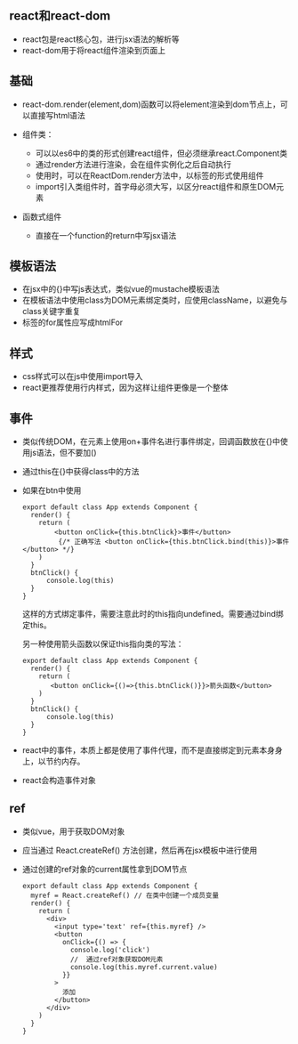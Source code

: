 ## react和react-dom

* react包是react核心包，进行jsx语法的解析等
* react-dom用于将react组件渲染到页面上

## 基础

* react-dom.render(element,dom)函数可以将element渲染到dom节点上，可以直接写html语法
* 组件类：
  * 可以以es6中的类的形式创建react组件，但必须继承react.Component类
  * 通过render方法进行渲染，会在组件实例化之后自动执行
  * 使用时，可以在ReactDom.render方法中，以标签的形式使用组件
  * import引入类组件时，首字母必须大写，以区分react组件和原生DOM元素

* 函数式组件
  * 直接在一个function的return中写jsx语法

## 模板语法

* 在jsx中的{}中写js表达式，类似vue的mustache模板语法
* 在模板语法中使用class为DOM元素绑定类时，应使用className，以避免与class关键字重复
* 标签的for属性应写成htmlFor

## 样式

* css样式可以在js中使用import导入
* react更推荐使用行内样式，因为这样让组件更像是一个整体

## 事件

* 类似传统DOM，在元素上使用on+事件名进行事件绑定，回调函数放在{}中使用js语法，但不要加()

* 通过this在{}中获得class中的方法

* 如果在btn中使用

  ```react
  export default class App extends Component {
    render() {
      return (
          <button onClick={this.btnClick}>事件</button>
           {/* 正确写法 <button onClick={this.btnClick.bind(this)}>事件</button> */}
      )
    }
    btnClick() {
        console.log(this)
    }
  }
  ```

  这样的方式绑定事件，需要注意此时的this指向undefined。需要通过bind绑定this。

  另一种使用箭头函数以保证this指向类的写法：

  ```react
  export default class App extends Component {
    render() {
      return (
         <button onClick={()=>{this.btnClick()}}>箭头函数</button>
      )
    }
    btnClick() {
        console.log(this)
    }
  }
  ```

* react中的事件，本质上都是使用了事件代理，而不是直接绑定到元素本身身上，以节约内存。

* react会构造事件对象

## ref

* 类似vue，用于获取DOM对象

* 应当通过 React.createRef() 方法创建，然后再在jsx模板中进行使用

* 通过创建的ref对象的current属性拿到DOM节点

  ```react
  export default class App extends Component {
    myref = React.createRef() // 在类中创建一个成员变量
    render() {
      return (
        <div>
          <input type='text' ref={this.myref} />
          <button
            onClick={() => {
              console.log('click')
              //  通过ref对象获取DOM元素
              console.log(this.myref.current.value)
            }}
          >
            添加
          </button>
        </div>
      )
    }
  }
  ```

  

